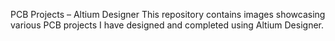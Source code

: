 PCB Projects – Altium Designer
This repository contains images showcasing various PCB projects I have designed and completed using Altium Designer.
